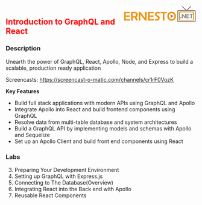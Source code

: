 <img align="right" src="./logo.png">

<h2><span style="color:red;">Introduction to GraphQL and React</span></h2>

### Description

Unearth the power of GraphQL, React, Apollo, Node, and Express to build a scalable, production ready application

Screencasts: https://screencast-o-matic.com/channels/cr1rF0VozK

**Key Features**

- Build full stack applications with modern APIs using GraphQL and Apollo
- Integrate Apollo into React and build frontend components using GraphQL
- Resolve data from multi-table database and system architectures
- Build a GraphQL API by implementing models and schemas with Apollo and Sequelize
- Set up an Apollo Client and build front end components using React

### Labs

3. Preparing Your Development Environment
4. Setting up GraphQL with Express.js
5. Connecting to The Database(Overview)
6. Integrating React into the Back end with Apollo
7. Reusable React Components

